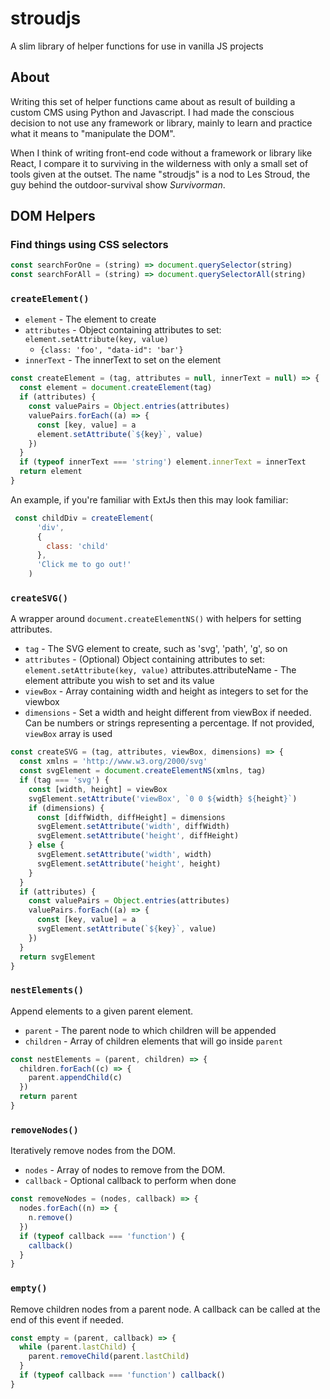 # stroudjs

A slim library of helper functions for use in vanilla JS projects

## About

Writing this set of helper functions came about as result of building a custom CMS using Python and Javascript. I had made the conscious decision to not use any framework or library, mainly to learn and practice what it means to "manipulate the DOM".

When I think of writing front-end code without a framework or library like React, I compare it to surviving in the wilderness with only a small set of tools given at the outset. The name "stroudjs" is a nod to Les Stroud, the guy behind the outdoor-survival show *Survivorman*.

## DOM Helpers

### Find things using CSS selectors

```javascript
const searchForOne = (string) => document.querySelector(string)
const searchForAll = (string) => document.querySelectorAll(string)
```

### `createElement()`

- `element` - The element to create
- `attributes` - Object containing attributes to set: ```element.setAttribute(key, value)```
  - `{class: 'foo', "data-id": 'bar'}`
- `innerText` - The innerText to set on the element

```javascript
const createElement = (tag, attributes = null, innerText = null) => {
  const element = document.createElement(tag)
  if (attributes) {
    const valuePairs = Object.entries(attributes)
    valuePairs.forEach((a) => {
      const [key, value] = a
      element.setAttribute(`${key}`, value)
    })
  }
  if (typeof innerText === 'string') element.innerText = innerText
  return element
}
```

An example, if you're familiar with ExtJs then this may look familiar:

```javascript
 const childDiv = createElement(
      'div',
      {
        class: 'child'
      },
      'Click me to go out!'
    )
```

### `createSVG()`

A wrapper around ```document.createElementNS()``` with helpers for setting attributes.

- `tag` - The SVG element to create, such as 'svg', 'path', 'g', so on
- `attributes` - (Optional) Object containing attributes to set: ```element.setAttribute(key, value)```
attributes.attributeName - The element attribute you wish to set and its value
- `viewBox` - Array containing width and height as integers to set for the viewbox
- `dimensions` - Set a width and height different from viewBox if needed. Can be numbers or strings representing a percentage. If not provided, ```viewBox``` array is used

```javascript
const createSVG = (tag, attributes, viewBox, dimensions) => {
  const xmlns = 'http://www.w3.org/2000/svg'
  const svgElement = document.createElementNS(xmlns, tag)
  if (tag === 'svg') {
    const [width, height] = viewBox
    svgElement.setAttribute('viewBox', `0 0 ${width} ${height}`)
    if (dimensions) {
      const [diffWidth, diffHeight] = dimensions
      svgElement.setAttribute('width', diffWidth)
      svgElement.setAttribute('height', diffHeight)
    } else {
      svgElement.setAttribute('width', width)
      svgElement.setAttribute('height', height)
    }
  }
  if (attributes) {
    const valuePairs = Object.entries(attributes)
    valuePairs.forEach((a) => {
      const [key, value] = a
      svgElement.setAttribute(`${key}`, value)
    })
  }
  return svgElement
}
```

### `nestElements()`

Append elements to a given parent element.

- `parent` - The parent node to which children will be appended
- `children` - Array of children elements that will go inside ```parent```
  
```javascript
const nestElements = (parent, children) => {
  children.forEach((c) => {
    parent.appendChild(c)
  })
  return parent
}
```

### `removeNodes()`

Iteratively remove nodes from the DOM.

- `nodes` - Array of nodes to remove from the DOM.
- `callback` - Optional callback to perform when done

```javascript
const removeNodes = (nodes, callback) => {
  nodes.forEach((n) => {
    n.remove()
  })
  if (typeof callback === 'function') {
    callback()
  }
}
```

### `empty()`

Remove children nodes from a parent node.
A callback can be called at the end of this event if needed.

```javascript
const empty = (parent, callback) => {
  while (parent.lastChild) {
    parent.removeChild(parent.lastChild)
  }
  if (typeof callback === 'function') callback()
}
```